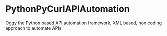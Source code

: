 # PythonPyCurlAPIAutomation
Oggy the Python based API automation framework, XML based, non coding approach to automate APIs
